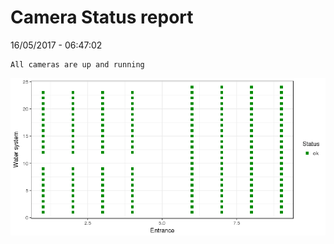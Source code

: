 Camera Status report
================
16/05/2017 - 06:47:02

    All cameras are up and running

![](camreport_files/figure-markdown_github/unnamed-chunk-2-1.png)
